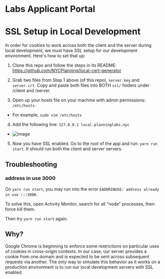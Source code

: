 # Labs Applicant Portal

# SSL Setup in Local Development
In order for cookies to work across both the client and the server during local development, we must have SSL setup for our development environment. Here's how to set that up:

1. Clone this repo and follow the steps in its README: https://github.com/NYCPlanning/local-cert-generator

2. Grab two files from Step 1 above (of this repo), `server.key` and `server.crt`. Copy and paste both files into BOTH `ssl/` folders under /client and /server.

3. Open up your hosts file on your machine with admin permissions: `/etc/hosts`. 
  - For example, `sudo vim /etc/hosts`

4. Add the following line: `127.0.0.1 local.planninglabs.nyc`
  - ![image](https://user-images.githubusercontent.com/3311663/78998629-fc437e00-7b16-11ea-81ef-edb19b4b1d90.png)


5. Now you have SSL enabled. Go to the root of the app and run: `yarn run start`. It should run both the client and server servers.

## Troubleshooting

### address in use 3000

On `yarn run start`, you may run into the error `EADDRINUSE: address already in use :::3000`. 

To solve this, open Activity Monitor, search for all "node" processes, then force kill them.

Then try `yarn run start` again.

## Why?
Google Chrome is beginning to enforce some restrictions on particular uses of cookies in cross-origin contexts. In our case, our server provides a cookie from one domain and is expected to be sent across subsequent requests via another. The only way to simulate this behavior as it works on a production environment is to run our local development servers with SSL enabled.
